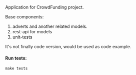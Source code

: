 Application for CrowdFunding project.

Base components:
1. adverts and another related models.
2. rest-api for models
3. unit-tests

It's not finally code version, would be used as code example. 

#### Run tests:
    make tests
